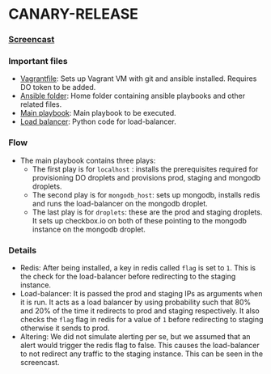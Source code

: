 # CANARY-RELEASE

### [Screencast](https://somelinkhere.com)

### Important files
- [Vagrantfile](https://github.ncsu.edu/sjha5/Deployment/blob/master/canary-release/Vagrantfile): Sets up Vagrant VM with git and ansible installed. Requires DO token to be added.
- [Ansible folder](https://github.ncsu.edu/sjha5/Deployment/blob/master/canary-release/ansible): Home folder containing ansible playbooks and other related files.
- [Main playbook](https://github.ncsu.edu/sjha5/Deployment/blob/master/canary-release/ansible/main.yml): Main playbook to be executed.
- [Load balancer](https://github.ncsu.edu/sjha5/Deployment/blob/master/canary-release/ansible/roles/load-balancer/files/lb.py): Python code for load-balancer.

### Flow
- The main playbook contains three plays:
  - The first play is for `localhost` : installs the prerequisites required for provisioning DO droplets and provisions prod, staging and mongodb droplets.
  - The second play is for `mongodb_host`: sets up mongodb, installs redis and runs the load-balancer on the mongodb droplet.
  - The last play is for `droplets`: these are the prod and staging droplets. It sets up checkbox.io on both of these pointing to the mongodb instance on the mongodb droplet.

### Details
- Redis: After being installed, a key in redis called `flag` is set to `1`. This is the check for the load-balancer before redirecting to the staging instance.
- Load-balancer: It is passed the prod and staging IPs as arguments when it is run. It acts as a load balancer by using probability such that 80% and 20% of the time it redirects to prod and staging respectively. It also checks the `flag` flag in redis for a value of `1` before redirecting to staging otherwise it sends to prod.
- Altering: We did not simulate alerting per se, but we assumed that an alert would trigger the redis flag to false. This causes the load-balancer to not redirect any traffic to the staging instance. This can be seen in the screencast.
